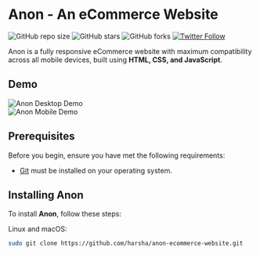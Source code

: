 # Anon - An eCommerce Website

![GitHub repo size](https://img.shields.io/github/repo-size/harsha/anon-ecommerce-website)
![GitHub stars](https://img.shields.io/github/stars/harsha/anon-ecommerce-website?style=social)
![GitHub forks](https://img.shields.io/github/forks/harsha/anon-ecommerce-website?style=social)
[![Twitter Follow](https://img.shields.io/twitter/follow/harsha?style=social)](https://twitter.com/intent/follow?screen_name=harsha)

Anon is a fully responsive eCommerce website with maximum compatibility across all mobile devices, built using **HTML, CSS, and JavaScript**.

## Demo

![Anon Desktop Demo](C:/Users/Sagar/Downloads/Screenshot%202025-03-11%20234329.png "Desktop Demo")  
![Anon Mobile Demo](C:/Users/Sagar/Downloads/Screenshot%202025-03-11%20234445.png "Mobile Demo")

## Prerequisites

Before you begin, ensure you have met the following requirements:

* [Git](https://git-scm.com/downloads "Download Git") must be installed on your operating system.

## Installing Anon

To install **Anon**, follow these steps:

Linux and macOS:

```bash
sudo git clone https://github.com/harsha/anon-ecommerce-website.git
